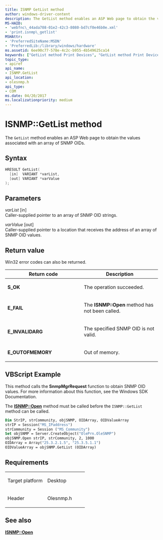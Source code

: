 ```yaml
---
title: ISNMP GetList method
author: windows-driver-content
description: The GetList method enables an ASP Web page to obtain the values associated with an array of SNMP OIDs.
MS-HAID:
- 'webfnc\_44ada708-01e2-42c3-8080-bd7cf0e46b0e.xml'
- 'print.isnmp\_getlist'
MSHAttr:
- 'PreferredSiteName:MSDN'
- 'PreferredLib:/library/windows/hardware'
ms.assetid: 6ee90c77-578e-4c2c-b955-4b549625ca14
keywords: ["GetList method Print Devices", "GetList method Print Devices , ISNMP interface", "ISNMP interface Print Devices , GetList method"]
topic_type:
- apiref
api_name:
- ISNMP.GetList
api_location:
- olesnmp.h
api_type:
- COM
ms.date: 04/20/2017
ms.localizationpriority: medium
---
```


# ISNMP::GetList method

The `GetList` method enables an ASP Web page to obtain the values associated with an array of SNMP OIDs.

Syntax
------

```cpp
HRESULT GetList(
  [in]  VARIANT *varList,
  [out] VARIANT *varValue
);
```

Parameters
----------

*varList* \[in\]  
Caller-supplied pointer to an array of SNMP OID strings.

*varValue* \[out\]  
Caller-supplied pointer to a location that receives the address of an array of SNMP OID values.

Return value
------------

Win32 error codes can also be returned.

<table>
<colgroup>
<col width="50%" />
<col width="50%" />
</colgroup>
<thead>
<tr class="header">
<th>Return code</th>
<th>Description</th>
</tr>
</thead>
<tbody>
<tr class="odd">
<td><strong>S_OK</strong></td>
<td><p>The operation succeeded.</p></td>
</tr>
<tr class="even">
<td><strong>E_FAIL</strong></td>
<td><p>The <strong>ISNMP::Open</strong> method has not been called.</p></td>
</tr>
<tr class="odd">
<td><strong>E_INVALIDARG</strong></td>
<td><p>The specified SNMP OID is not valid.</p></td>
</tr>
<tr class="even">
<td><strong>E_OUTOFMEMORY</strong></td>
<td><p>Out of memory.</p></td>
</tr>
</tbody>
</table>

## VBScript Example

This method calls the **SnmpMgrRequest** function to obtain SNMP OID values. For more information about this function, see the Windows SDK Documentation.

The [**ISNMP::Open**](isnmp-open.md) method must be called before the `ISNMP::GetList` method can be called.

```vb
Dim StrIP, strCommunity, objSNMP, OIDArray, OIDValueArray
strIP = Session("MS_IPaddress")
strCommunity = Session ("MS_Community")
Set objSNMP = Server.CreateObject("OlePrn.OleSNMP")
objSNMP.Open strIP, strCommunity, 2, 1000
OIDArray = Array("25.3.2.1.5", "25.3.5.1.1")
OIDValueArray = objSNMP.GetList (OIDArray)
```

Requirements
------------

<table>
<colgroup>
<col width="50%" />
<col width="50%" />
</colgroup>
<tbody>
<tr class="odd">
<td><p>Target platform</p></td>
<td>Desktop</td>
</tr>
<tr class="odd">
<td><p>Header</p></td>
<td>Olesnmp.h</td>
</tr>
</tbody>
</table>

## See also

[**ISNMP::Open**](isnmp-open.md)
